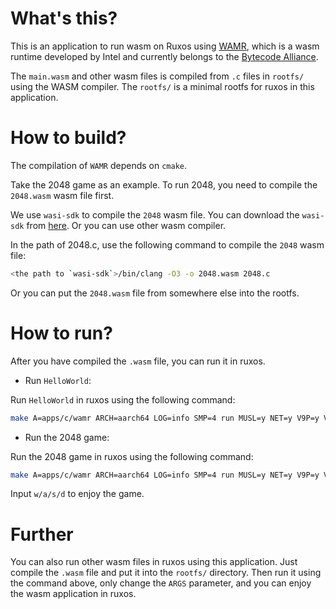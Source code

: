 
# What's this?

This is an application to run wasm on Ruxos using [WAMR](https://github.com/bytecodealliance/wasm-micro-runtime), which is a wasm runtime developed by Intel and currently belongs to the [Bytecode Alliance](https://github.com/bytecodealliance).

The `main.wasm` and other wasm files is compiled from `.c` files in `rootfs/` using the WASM compiler. The `rootfs/` is a minimal rootfs for ruxos in this application.

# How to build?

The compilation of `WAMR` depends on `cmake`.

Take the 2048 game as an example. To run 2048, you need to compile the `2048.wasm` wasm file first.

We use `wasi-sdk` to compile the `2048` wasm file. You can download the `wasi-sdk` from [here](https://github.com/WebAssembly/wasi-sdk). Or you can use other wasm compiler.

In the path of 2048.c, use the following command to compile the `2048` wasm file:

```bash
<the path to `wasi-sdk`>/bin/clang -O3 -o 2048.wasm 2048.c
```

Or you can put the `2048.wasm` file from somewhere else into the rootfs.


# How to run?

After you have compiled the `.wasm` file, you can run it in ruxos.

- Run `HelloWorld`:

Run `HelloWorld` in ruxos using the following command:

```bash
make A=apps/c/wamr ARCH=aarch64 LOG=info SMP=4 run MUSL=y NET=y V9P=y V9P_PATH=apps/c/wamr/rootfs ARGS="iwasm,/main.wasm"
```

- Run the 2048 game:

Run the 2048 game in ruxos using the following command:

```bash
make A=apps/c/wamr ARCH=aarch64 LOG=info SMP=4 run MUSL=y NET=y V9P=y V9P_PATH=apps/c/wamr/rootfs ARGS="iwasm,/2048.wasm"
```

Input `w/a/s/d` to enjoy the game.

# Further

You can also run other wasm files in ruxos using this application. Just compile the `.wasm` file and put it into the `rootfs/` directory. Then run it using the command above, only change the `ARGS` parameter, and you can enjoy the wasm application in ruxos.
